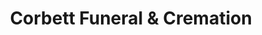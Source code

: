 ---
title: "Corbett Funeral & Cremation"
url: /oklahoma-city/corbett-funeral-und-cremation/
shop: Bestattungen
---